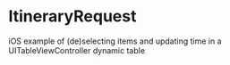 ItineraryRequest
================

iOS example of (de)selecting items and updating time in a UITableViewController dynamic table
